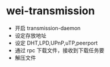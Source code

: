 # wei-transmission

- 开启 transmission-daemon 
- 设定存放地址
- 设定 DHT,LPD,UPnP,uTP,peerport
- 通过 rpc 下载文件，接收到下载任务要
- 解压文件